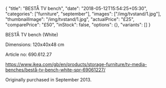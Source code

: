 {
    "title": "BESTÅ TV bench",
    "date": "2018-05-12T15:54:25+05:30",
    "categories": ["furniture", "september"],
    "images": ["/img/tvstand/1.jpg"],
    "thumbnailImage": "/img/tvstand/1.jpg",
    "actualPrice": "£25",
    "comparePrice": "£50",
    "inStock": false,
    "options": {},
    "variants": []
}

BESTÅ TV bench (White)

Dimensions: 120x40x48 cm

Article no: 690.612.27

https://www.ikea.com/gb/en/products/storage-furniture/tv-media-benches/bestå-tv-bench-white-spr-69061227/

Originally purchased in September 2013.